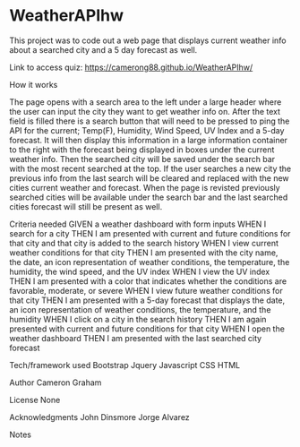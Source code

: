 # WeatherAPIhw

This project was to code out a web page that displays current weather info about a searched city and a 5 day forecast as well.

Link to access quiz:  https://camerong88.github.io/WeatherAPIhw/


How it works

The page opens with a search area to the left under a large header where the user can input the city they want to get weather info on. After the text field is filled there is a search button that will need to be pressed to ping the API for the current; Temp(F), Humidity, Wind Speed, UV Index and a 5-day forecast. It will then display this information in a large information container to the right with the forecast being displayed in boxes under the current weather info. Then the searched city will be saved under the search bar with the most recent searched at the top. If the user searches a new city the previous info from the last search will be cleared and replaced with the new cities current weather and forecast. When the page is revisted previously searched cities will be available under the search bar and the last searched cities forecast will still be present as well.

Criteria needed
GIVEN a weather dashboard with form inputs
WHEN I search for a city
THEN I am presented with current and future conditions for that city and that city is added to the search history
WHEN I view current weather conditions for that city
THEN I am presented with the city name, the date, an icon representation of weather conditions, the temperature, the humidity, the wind speed, and the UV index
WHEN I view the UV index
THEN I am presented with a color that indicates whether the conditions are favorable, moderate, or severe
WHEN I view future weather conditions for that city
THEN I am presented with a 5-day forecast that displays the date, an icon representation of weather conditions, the temperature, and the humidity
WHEN I click on a city in the search history
THEN I am again presented with current and future conditions for that city
WHEN I open the weather dashboard
THEN I am presented with the last searched city forecast


Tech/framework used
Bootstrap
Jquery
Javascript
CSS
HTML


Author
Cameron Graham

License
None

Acknowledgments
John Dinsmore
Jorge Alvarez

Notes
